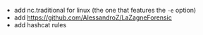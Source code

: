 - add nc.traditional for linux (the one that features the `-e` option)
- add https://github.com/AlessandroZ/LaZagneForensic
- add hashcat rules

